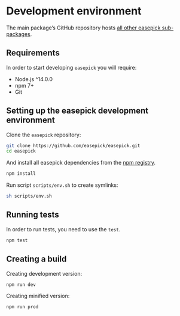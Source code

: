 # Development environment

The main package’s GitHub repository hosts [all other easepick sub-packages](https://github.com/easepick/easepick/tree/master/packages).

## Requirements

In order to start developing `easepick` you will require:

* Node.js ^14.0.0
* npm 7+
* Git

## Setting up the easepick development environment

Clone the `easepick` repository:

```bash
git clone https://github.com/easepick/easepick.git
cd easepick
```

And install all easepick dependencies from the [npm registry](http://npmjs.com/).

```bash
npm install
```

Run script `scripts/env.sh` to create symlinks:

```bash
sh scripts/env.sh
```

## Running tests

In order to run tests, you need to use the `test`.

```bash
npm test
```

## Creating a build

Creating development version:

```bash
npm run dev
```

Creating minified version:

```bash
npm run prod
```